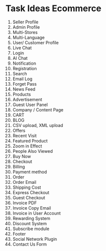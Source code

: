 # Task Ideas Ecommerce
1. Seller Profile
2. Admin Profile
3. Multi-Stores
4. Multi-Language
5. User/ Customer Profile
6. Live Chat
7. Login
8. AI Chat
9. Notification
10. Registration
11. Search
12. Email Log
14. Forget Pass
15. News Feed
16. Products
17. Advertisement
18. Guest User Panel
19. Company / Content Page
20. CART
21. BLOG
22. CSV upload, XML upload
23. Offers
24. Recent Visit
25. Featured Product
26. Zoom in Effect
27. People Also Viewed
28. Buy Now
29. Checkout
30. Billing
31. Payment method
32. Order
33. Order Email
34. Shipping Cost
35. Express Checkout
36. Guest Checkout
37. Invoice PDF
38. Invoice Copy Email
39. Invoice in User Account
40. Rewarding System
41. Discount System
42. Subscribe module
43. Footer
44. Social Network Plugin
45. Contact Us Form